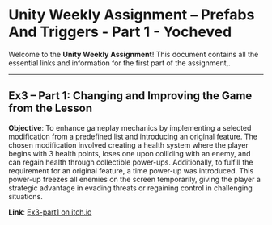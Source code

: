 
# Unity Weekly Assignment – Prefabs And Triggers - Part 1 - Yocheved

Welcome to the **Unity Weekly Assignment**! This document contains all the essential links and information for the first part of the assignment,.


---

## Ex3 – Part 1: Changing and Improving the Game from the Lesson

**Objective**: 
To enhance gameplay mechanics by implementing a selected modification from a predefined list and introducing an original feature. The chosen modification involved creating a health system where the player begins with 3 health points, loses one upon colliding with an enemy, and can regain health through collectible power-ups.
Additionally, to fulfill the requirement for an original feature, a time power-up was introduced. This power-up freezes all enemies on the screen temporarily, giving the player a strategic advantage in evading threats or regaining control in challenging situations.

**Link**: [Ex3-part1 on itch.io](https://matanyocheved.itch.io/ex3-part1-yocheved)

